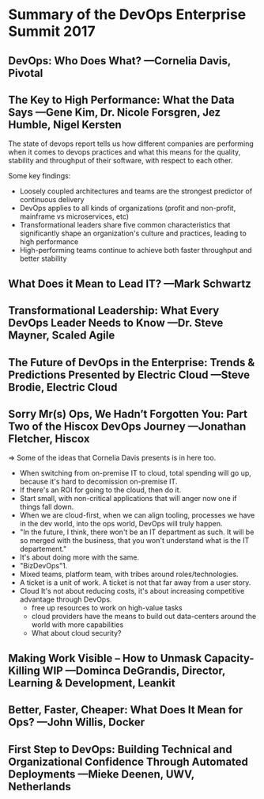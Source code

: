 # Summary of the DevOps Enterprise Summit 2017

## DevOps: Who Does What? —Cornelia Davis, Pivotal

## The Key to High Performance: What the Data Says —Gene Kim, Dr. Nicole Forsgren, Jez Humble, Nigel Kersten
The state of devops report tells us how different companies are performing when it comes to devops practices and what this means for the quality, stability and throughput of their software, with respect to each other.

Some key findings:
* Loosely coupled architectures and teams are the strongest predictor of continuous delivery
* DevOps applies to all kinds of organizations (profit and non-profit, mainframe vs microservices, etc)
* Transformational leaders share five common characteristics that significantly shape an organization's culture and practices, leading to high performance
* High-performing teams continue to achieve both faster throughput and better stability

[State of devops report]: https://puppet.com/system/files/2017-06/2017-state-of-devops-report_3.pdf
[Youtube]: https://www.youtube.com/watch?v=pxqGcYkEOWA


## What Does it Mean to Lead IT? —Mark Schwartz

## Transformational Leadership: What Every DevOps Leader Needs to Know —Dr. Steve Mayner, Scaled Agile

## The Future of DevOps in the Enterprise: Trends & Predictions Presented by Electric Cloud —Steve Brodie, Electric Cloud

## Sorry Mr(s) Ops, We Hadn’t Forgotten You: Part Two of the Hiscox DevOps Journey —Jonathan Fletcher, Hiscox

=> Some of the ideas that Cornelia Davis presents is in here too.

- When switching from on-premise IT to cloud, total spending will go up, because it's hard to decomission on-premise IT.
- If there's an ROI for going to the cloud, then do it.
- Start small, with non-critical applications that will anger now one if things fall down.
- When we are cloud-first, when we can align tooling, processes we have in the dev world, into the ops world, DevOps will truly happen.
- "In the future, I think, there won't be an IT department as such. It will be so merged with the business, that you won't understand what is the IT departement."
- It's about doing more with the same.
- "BizDevOps"1. 
- Mixed teams, platform team, with tribes around roles/technologies.
- A ticket is a unit of work. A ticket is not that far away from a user story.
- Cloud It's not about reducing costs, it's about increasing competitive advantage through DevOps.
    - free up resources to work on high-value tasks
    - cloud providers have the means to build out data-centers around the world with more capabilities
    - What about cloud security?


## Making Work Visible – How to Unmask Capacity-Killing WIP —Dominca DeGrandis, Director, Learning & Development, Leankit

## Better, Faster, Cheaper: What Does It Mean for Ops? —John Willis, Docker

## First Step to DevOps: Building Technical and Organizational Confidence Through Automated Deployments —Mieke Deenen, UWV, Netherlands